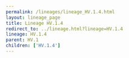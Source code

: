 ```yaml
---
permalink: /lineages/lineage_HV.1.4.html
layout: lineage_page
title: Lineage HV.1.4
redirect_to: ../lineage.html?lineage=HV.1.4
lineage: HV.1.4
parent: HV.1
children: ['HV.1.4']
---
```

